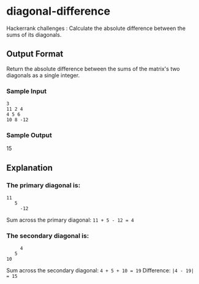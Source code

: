 # diagonal-difference

Hackerrank challenges : Calculate the absolute difference between the sums of its diagonals.

## Output Format

Return the absolute difference between the sums of the matrix's two diagonals as a single integer.

### Sample Input

```
3
11 2 4
4 5 6
10 8 -12
```
### Sample Output

15

## Explanation

### The primary diagonal is:
```
11
   5
     -12
```
Sum across the primary diagonal: `11 + 5 - 12 = 4`

### The secondary diagonal is:
```
     4
   5
10
```

Sum across the secondary diagonal: `4 + 5 + 10 = 19`
Difference: `|4 - 19| = 15`